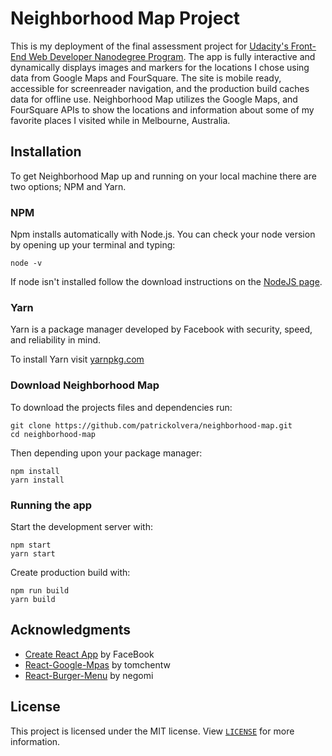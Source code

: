 # Neighborhood Map Project

This is my deployment of the final assessment project for [Udacity's Front-End Web Developer Nanodegree Program](https://www.udacity.com/course/front-end-web-developer-nanodegree--nd001). The app is fully interactive and dynamically displays images and markers for the locations I chose using data from Google Maps and FourSquare. The site is mobile ready, accessible for screenreader navigation, and the production build caches data for offline use. Neighborhood Map utilizes the Google Maps, and FourSquare APIs to show the locations and information about some of my favorite places I visited while in Melbourne, Australia.

## Installation

To get Neighborhood Map up and running on your local machine there are two options; NPM and Yarn.

### NPM
Npm installs automatically with Node.js. You can check your node version by opening up your terminal and typing:

    node -v

If node isn't installed follow the download instructions on the [NodeJS page](https://github.com/nodejs/node#download).

### Yarn
Yarn is a package manager developed by Facebook with security, speed, and reliability in mind.

To install Yarn visit [yarnpkg.com](https://yarnpkg.com/lang/en/docs/install/#mac-stable)

### Download Neighborhood Map

To download the projects files and dependencies run:

    git clone https://github.com/patrickolvera/neighborhood-map.git
    cd neighborhood-map

Then depending upon your package manager:

    npm install
    yarn install


### Running the app

Start the development server with:

    npm start
    yarn start

Create production build with:

    npm run build
    yarn build

## Acknowledgments

- [Create React App](https://github.com/facebook/create-react-app) by FaceBook
- [React-Google-Mpas](https://github.com/tomchentw/react-google-maps) by tomchentw
- [React-Burger-Menu](https://github.com/negomi/react-burger-menu) by negomi

## License

This project is licensed under the MIT license. View [`LICENSE`](LICENSE) for more information.
